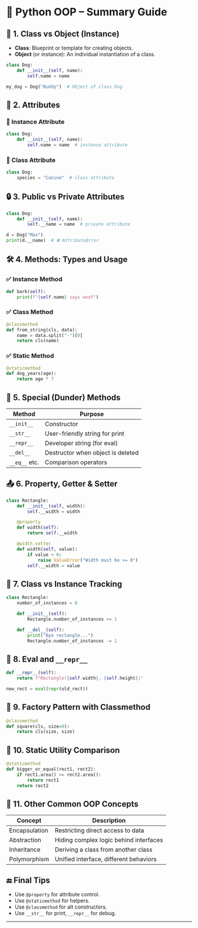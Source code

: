 
# 🧠 Python OOP – Summary Guide

## 🧱 1. Class vs Object (Instance)

- **Class**: Blueprint or template for creating objects.
- **Object** (or instance): An individual instantiation of a class.

```python
class Dog:
    def __init__(self, name):
        self.name = name

my_dog = Dog("Buddy")  # Object of class Dog
```

## 🎯 2. Attributes

### 🔹 Instance Attribute

```python
class Dog:
    def __init__(self, name):
        self.name = name  # instance attribute
```

### 🔹 Class Attribute

```python
class Dog:
    species = "Canine"  # class attribute
```

## 🔒 3. Public vs Private Attributes

```python
class Dog:
    def __init__(self, name):
        self.__name = name  # private attribute

d = Dog("Max")
print(d.__name)  # ❌ AttributeError
```

## 🛠 4. Methods: Types and Usage

### ✅ Instance Method
```python
def bark(self):
    print(f"{self.name} says woof")
```

### ✅ Class Method
```python
@classmethod
def from_string(cls, data):
    name = data.split("-")[0]
    return cls(name)
```

### ✅ Static Method
```python
@staticmethod
def dog_years(age):
    return age * 7
```

## 🔁 5. Special (Dunder) Methods

| Method      | Purpose                                    |
|-------------|--------------------------------------------|
| `__init__`  | Constructor                                |
| `__str__`   | User-friendly string for print             |
| `__repr__`  | Developer string (for eval)                |
| `__del__`   | Destructor when object is deleted          |
| `__eq__` etc.| Comparison operators                      |

## 📤 6. Property, Getter & Setter

```python
class Rectangle:
    def __init__(self, width):
        self.__width = width

    @property
    def width(self):
        return self.__width

    @width.setter
    def width(self, value):
        if value < 0:
            raise ValueError("Width must be >= 0")
        self.__width = value
```

## 🧮 7. Class vs Instance Tracking

```python
class Rectangle:
    number_of_instances = 0

    def __init__(self):
        Rectangle.number_of_instances += 1

    def __del__(self):
        print("Bye rectangle...")
        Rectangle.number_of_instances -= 1
```

## 🧪 8. Eval and `__repr__`

```python
def __repr__(self):
    return f"Rectangle({self.width}, {self.height})"

new_rect = eval(repr(old_rect))
```

## 🎁 9. Factory Pattern with Classmethod

```python
@classmethod
def square(cls, size=0):
    return cls(size, size)
```

## 🧰 10. Static Utility Comparison

```python
@staticmethod
def bigger_or_equal(rect1, rect2):
    if rect1.area() >= rect2.area():
        return rect1
    return rect2
```

## 🧩 11. Other Common OOP Concepts

| Concept         | Description                              |
|----------------|------------------------------------------|
| Encapsulation   | Restricting direct access to data        |
| Abstraction     | Hiding complex logic behind interfaces   |
| Inheritance     | Deriving a class from another class      |
| Polymorphism    | Unified interface, different behaviors   |

## 🔚 Final Tips

- Use `@property` for attribute control.
- Use `@staticmethod` for helpers.
- Use `@classmethod` for alt constructors.
- Use `__str__` for print, `__repr__` for debug.

---

